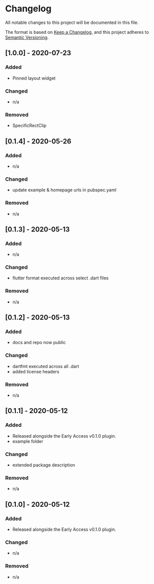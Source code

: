 # Changelog

All notable changes to this project will be documented in this file.

The format is based on [Keep a Changelog](https://keepachangelog.com/en/1.0.0/),
and this project adheres to [Semantic Versioning](https://semver.org/spec/v2.0.0.html).

## [1.0.0] - 2020-07-23

### Added
- Pinned layout widget

### Changed
- n/a

### Removed
- SpecificRectClip


## [0.1.4] - 2020-05-26

### Added
- n/a

### Changed
- update example & homepage urls in pubspec.yaml

### Removed
- n/a


## [0.1.3] - 2020-05-13

### Added
- n/a

### Changed
- flutter format executed across select .dart files

### Removed
- n/a

## [0.1.2] - 2020-05-13

### Added
- docs and repo now public

### Changed
- dartfmt executed across all .dart
- added license headers

### Removed
- n/a


## [0.1.1] - 2020-05-12

### Added

- Released alongside the Early Access v0.1.0 plugin.
- example folder

### Changed
- extended package description

### Removed
- n/a


## [0.1.0] - 2020-05-12

### Added
- Released alongside the Early Access v0.1.0 plugin.

### Changed
- n/a

### Removed
- n/a